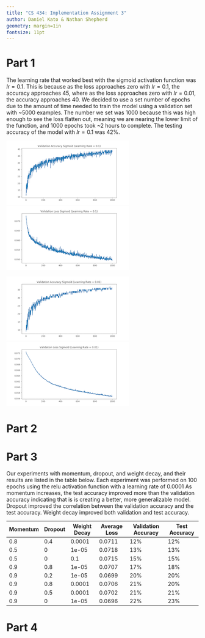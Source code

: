 ```yaml
---
title: "CS 434: Implementation Assignment 3"
author: Daniel Kato & Nathan Shepherd
geometry: margin=1in
fontsize: 11pt
---
```


# Part 1
<!-- Daniel -->
<!-- What is a good learning rate that works for this data and this network structure?
Present your plots for different choices of learning rates to help justify your final choice of the learning rate.
How do you decide when to stop training? Evaluate your final trained network on the testing data and report its accuracy. -->
The learning rate that worked best with the sigmoid activation function was $lr = 0.1$. This is because as the loss approaches zero with $lr = 0.1$, the accuracy approaches 45, where as the loss approaches zero with $lr = 0.01$, the accuracy approaches 40. We decided to use a set number of epochs due to the amount of time needed to train the model using a validation set with ~5000 examples. The number we set was 1000 because this was high enough to see the loss flatten out, meaning we are nearing the lower limit of the function, and 1000 epochs took ~2 hours to complete. The testing accuracy of the model with $lr = 0.1$ was 42%.

![Validation Accuracy Sigmoid ($lr = 0.1$)](./img/validation-accuracy-sigmoid-lr-0.1.png)
![Validation Loss Sigmoid ($lr = 0.1$)](./img/validation-loss-sigmoid-lr-0.1.png)

![Validation Accuracy Sigmoid ($lr = 0.01$)](./img/validation-accuracy-sigmoid-lr-0.01.png)
![Validation Loss Sigmoid ($lr = 0.01$)](./img/validation-loss-sigmoid-lr-0.01.png)

# Part 2
<!-- Nathan -->
<!-- What is a good learning rate that works for this data and this network structure?
Present your plots for different choices of learning rates to help justify your final choice of the learning rate.
How do you decide when to stop training? Evaluate your final trained network on the testing data and report its accuracy. -->


# Part 3
<!-- Please describe what you have tried for each of these parameters.
How do the choices influence the behavior of learning?
Does it change the convergence behavior of training?
How do they influence the testing performance?
Please provide a summary of the results and discuss the impact these parameters.
Note that your discussion/conclusion should be supported by experimental evidences like test accuracy, training loss curve, validation error curves etc -->

Our experiments with momentum, dropout, and weight decay, and their results are listed in the table below. Each experiment was performed on 100 epochs using the relu activation function with a learning rate of 0.0001 As momentum increases, the test accuracy improved more than the validation accuracy indicating that is is creating a better, more generalizable model. Dropout improved the correlation between the validation accuracy and the test accuracy. Weight decay improved both validation and test accuracy.

| Momentum | Dropout | Weight Decay | Average Loss | Validation Accuracy | Test Accuracy |
| -------- | ------- | ------------ | ------------ | ------------------- | ------------- |
| 0.8 | 0.4 | 0.0001 | 0.0711 | 12% | 12% |
| 0.5 | 0 | 1e-05 | 0.0718 | 13% | 13% |
| 0.5 | 0 |  0.1  | 0.0715 | 15% | 15% |
| 0.9 | 0.8 | 1e-05 | 0.0707 | 17% | 18% |
| 0.9 | 0.2 | 1e-05 | 0.0699 | 20% | 20% |
| 0.9 | 0.8 | 0.0001 | 0.0706 | 21% | 20% |
| 0.9 | 0.5 | 0.0001 | 0.0702 | 21% | 21% |
| 0.9 | 0 | 1e-05 | 0.0696 | 22% | 23% |






# Part 4
<!-- What do you observe in terms of training convergence behavior?
Do you find one structure to be easier to train than the other?
How about the final performance, which one gives you better testing performance?
Provide a discussion of the results.
Please provide necessary plots and figures to support your discussion. -->
